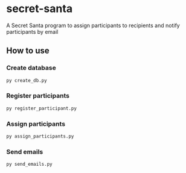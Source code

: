 # secret-santa
A Secret Santa program to assign participants to recipients and notify participants by email

## How to use

### Create database

```python
py create_db.py
```

### Register participants

```python
py register_participant.py
```

### Assign participants

```python
py assign_participants.py
```

### Send emails

```python
py send_emails.py
```
